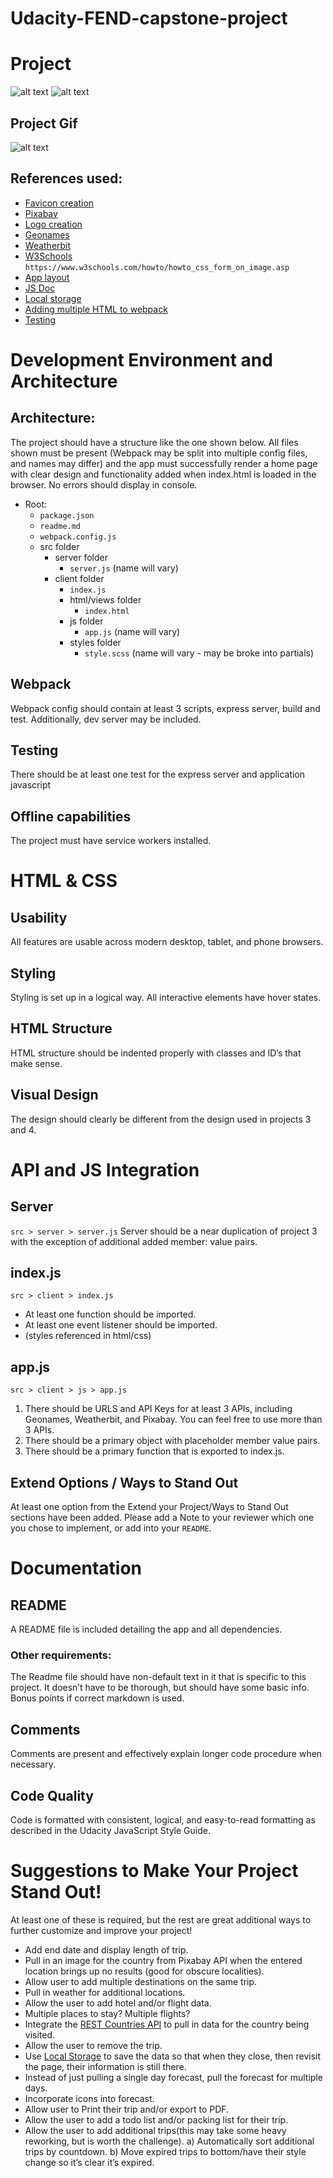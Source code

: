 # Udacity-FEND-capstone-project

# Project 

![alt text](https://github.com/sdkdeepa/Udacity-FEND-capstone-project/blob/main/travPlan-home.png)
![alt text](https://github.com/sdkdeepa/Udacity-FEND-capstone-project/blob/main/travPlan-example.png)

## Project Gif

![alt text](https://github.com/sdkdeepa/Udacity-FEND-capstone-project/blob/main/travPlan.gif)

## References used:
- [Favicon creation](https://favicon.io/favicon-generator/)
- [Pixabay](https://pixabay.com/)
- [Logo creation](https://www.freelogodesign.ca/)
- [Geonames](https://www.geonames.org/)
- [Weatherbit](https://www.weatherbit.io/)
- [W3Schools](https://www.w3schools.com/) `https://www.w3schools.com/howto/howto_css_form_on_image.asp`
- [App layout](https://wanderlog.com/)
- [JS Doc](https://jsdoc.app/)
- [Local storage](https://www.taniarascia.com/how-to-use-local-storage-with-javascript/)
- [Adding multiple HTML to webpack](https://www.ivarprudnikov.com/static-website-multiple-html-pages-using-webpack-plus-github-example/)
- [Testing](https://zellwk.com/blog/endpoint-testing/)
# Development Environment and Architecture
## Architecture:
The project should have a structure like the one shown below. All files shown must be present (Webpack may be split into multiple config files, and names may differ) and the app must successfully render a home page with clear design and functionality added when index.html is loaded in the browser. No errors should display in console.

- Root:
  - `package.json`
  - `readme.md`
  - `webpack.config.js`
  - src folder
    - server folder
      - `server.js` (name will vary)
    - client folder
      - `index.js`
      - html/views folder
        - `index.html`
      - js folder
        - `app.js` (name will vary)
      - styles folder
        - `style.scss` (name will vary - may be broke into partials)

## Webpack
Webpack config should contain at least 3 scripts, express server, build and test. Additionally, dev server may be included.
## Testing
There should be at least one test for the express server and application javascript
## Offline capabilities
The project must have service workers installed.


# HTML & CSS
## Usability
All features are usable across modern desktop, tablet, and phone browsers.
## Styling
Styling is set up in a logical way. All interactive elements have hover states.
## HTML Structure
HTML structure should be indented properly with classes and ID’s that make sense.
## Visual Design
The design should clearly be different from the design used in projects 3 and 4.

# API and JS Integration
## Server
`src > server > server.js`
Server should be a near duplication of project 3 with the exception of additional added member: value pairs.    
## index.js
`src > client > index.js`
- At least one function should be imported.
- At least one event listener should be imported.
- (styles referenced in html/css)
## app.js
`src > client > js > app.js`
1. There should be URLS and API Keys for at least 3 APIs, including Geonames, Weatherbit, and Pixabay. You can feel free to use more than 3 APIs.
2. There should be a primary object with placeholder member value pairs.
3. There should be a primary function that is exported to index.js.
## Extend Options / Ways to Stand Out
At least one option from the Extend your Project/Ways to Stand Out sections have been added. Please add a Note to your reviewer which one you chose to implement, or add into your `README`.

# Documentation
## README
A README file is included detailing the app and all dependencies.
### Other requirements:
The Readme file should have non-default text in it that is specific to this project. It doesn’t have to be thorough, but should have some basic info. Bonus points if correct markdown is used.
## Comments
Comments are present and effectively explain longer code procedure when necessary.
## Code Quality
Code is formatted with consistent, logical, and easy-to-read formatting as described in the Udacity JavaScript Style Guide.

# Suggestions to Make Your Project Stand Out!
At least one of these is required, but the rest are great additional ways to further customize and improve your project!

- Add end date and display length of trip.
- Pull in an image for the country from Pixabay API when the entered location brings up no results (good for obscure localities).
- Allow user to add multiple destinations on the same trip.
- Pull in weather for additional locations.
- Allow the user to add hotel and/or flight data.
- Multiple places to stay? Multiple flights?
- Integrate the [REST Countries API](https://restcountries.eu/) to pull in data for the country being visited.
- Allow the user to remove the trip.
- Use [Local Storage](https://www.taniarascia.com/how-to-use-local-storage-with-javascript/) to save the data so that when they close, then revisit the page, their information is still there.
- Instead of just pulling a single day forecast, pull the forecast for multiple days.
- Incorporate icons into forecast.
- Allow user to Print their trip and/or export to PDF.
- Allow the user to add a todo list and/or packing list for their trip.
- Allow the user to add additional trips(this may take some heavy reworking, but is worth the challenge).
        a) Automatically sort additional trips by countdown.
        b) Move expired trips to bottom/have their style change so it’s clear it’s expired.
